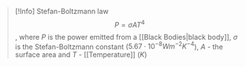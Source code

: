 > [!Info] Stefan-Boltzmann law
> $$P=\sigma AT^4$$, where $P$ is the power emitted from a [[Black Bodies|black body]], $\sigma$ is the Stefan-Boltzmann constant ($5.67\cdot 10^{-8}Wm^{-2}K^{-4}$), $A$ - the surface area and $T$ - [[Temperature]] ($K$)
